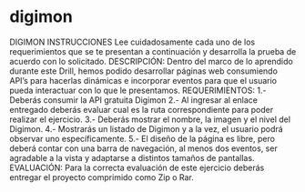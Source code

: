 # digimon
DIGIMON
INSTRUCCIONES
Lee cuidadosamente cada uno de los requerimientos que se te presentan a continuación y desarrolla la
prueba de acuerdo con lo solicitado.
DESCRIPCIÓN:
Dentro del marco de lo aprendido durante este Drill, hemos podido desarrollar páginas web
consumiendo API’s para hacerlas dinámicas e incorporar eventos para que el usuario pueda interactuar
con lo que le presentamos.
REQUERIMIENTOS:
1.- Deberás consumir la API gratuita Digimon
2.- Al ingresar al enlace entregado deberás evaluar cual es la ruta correspondiente para poder realizar el
ejercicio.
3.- Deberás mostrar el nombre, la imagen y el nivel del Digimon.
4.- Mostrarás un listado de Digimon y a la vez, el usuario podrá observar uno específicamente.
5.- El diseño de la página es libre, pero deberá contar con una barra de navegación, al menos dos
eventos, ser agradable a la vista y adaptarse a distintos tamaños de pantallas.
EVALUACIÓN:
Para la correcta evaluación de este ejercicio deberás entregar el proyecto comprimido como Zip o Rar.
